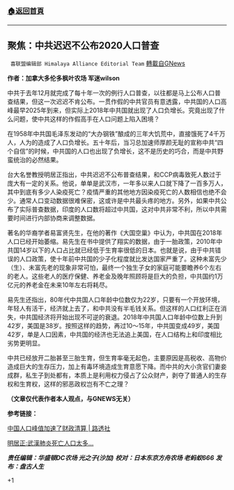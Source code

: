 ###  [:house:返回首頁](https://github.com/ourhimalayas/txt)
---

## 聚焦：中共迟迟不公布2020人口普查
` 喜联盟编辑部 Himalaya Alliance Editorial Team` [轉載自GNews](https://gnews.org/zh-hans/1179933/)

**作者：加拿大多伦多枫叶农场  军迷wilson**

中共于去年12月就完成了每十年一次的例行人口普查，以往都是马上公布人口普查结果，但这一次迟迟不肯公布。一贯作假的中共官员有意透露，中共国的人口高峰最早2025年到来，但实际上2018年中共国就出现了人口负增长。究竟出现了什么问题，使中共这样的作假高手在人口问题上陷入困境？

在1958年中共国毛泽东发动的“大办钢铁”酿成的三年大饥荒中，直接饿死了4千万人，人为的造成了人口负增长。五十年后，当习总加速师厚颜无耻的宣称中共“四个自信”的时候，中共国的人口也出现了负增长，这不是历史的巧合，而是中共野蛮统治的必然结果。

台大名誉教授明居正指出，中共迟迟不公布普查结果，和CCP病毒致死人数过于庞大有一定的关系。他说，单单是武汉市，一年多以来人口就下降了一百多万人，其中到底有多少人染疫死亡？疫情严重的其他地方因染疫死亡的人数相信也绝不会少。通常人口变动数据很难保密，这或许是中共最头疼的地方。另外，如果中共公布了实际普查数据，印度的人口数将超过中共国，这对中共非常不利，所以中共需要时间进行内部协商来调整数据。

著名的华裔学者易富贤先生，在他的著作《大国空巢》中认为，中共国在2018年人口已经开始萎缩。易先生在书中提供了翔实的数据，由于一胎政策，2010年中共国14岁以下的人口占比就已经低于生育率很低的日本。也就是说，由于中共错误的人口政策，使十年前中共国的少子化程度就比发达国家严重了。这种未富先少（生）、未富先老的现象非常可怕，最终一个独生子女的家庭可能要瞻养6个左右的老人。这些老人的医疗保健、养老金及晚年照顾将是巨大的负担，中共国约1万亿元的养老金在未来10年左右将耗尽。

易先生还指出，80年代中共国人口年龄中位数仅为22岁，只要有一个开放环境，年轻人有活干，经济就上去了，和中共没有半毛钱关系。但这样的人口红利正在消失，中共国经济将开始出现不可逆的衰退。2018年中共国人口年龄中位数上升到42岁，美国是38岁。按照这样的趋势，再过10～15年，中共国变成49岁，美国42岁，单是人口因素，中共国的经济也无法追上美国，在人口结构上和印度相比劣势更明显。

中共已经放开二胎甚至三胎生育，但生育率毫无起色，主要原因是高税收、高物价造成巨大的生存压力，加上有毒环境造成生育意愿下降。而中共的大小贪官们妻妾成群，私生子到处都有，本质上是利用权力侵占了公众财产，剥夺了普通人的生存权和生育权，这样的邪恶政权岂有不亡之理？

**（文章仅代表作者本人观点，与GNEWS无关）**

**参考链接：**

[中国人口峰值加速了财政清算 | 路透社](https://www.reuters.com/breakingviews/chinas-population-peak-hastens-fiscal-reckoning-2021-05-05/)

[明居正:武漢肺炎死亡人口太多…](https://www.youtube.com/watch?v=uJCOs7muL6s)

***责任编辑：华盛顿DC农场 光之子(沙加)***
***校对：日本东京方舟农场 老蚂蚁666***
***发布：盘古人生***

+1
